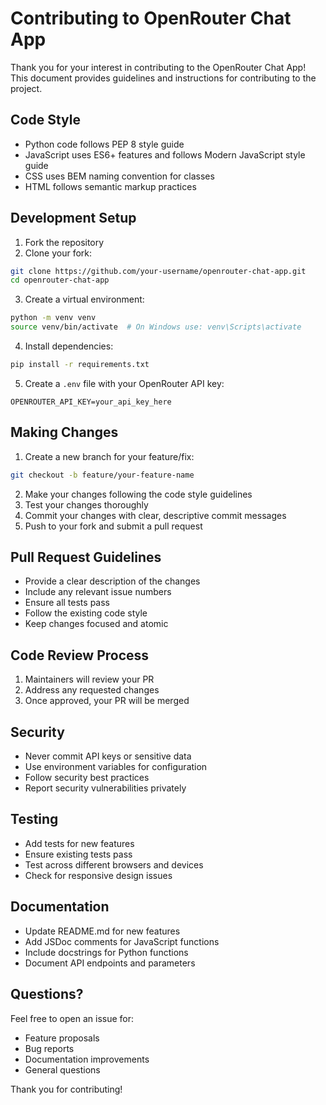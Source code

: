 # Contributing to OpenRouter Chat App

Thank you for your interest in contributing to the OpenRouter Chat App! This document provides guidelines and instructions for contributing to the project.

## Code Style

- Python code follows PEP 8 style guide
- JavaScript uses ES6+ features and follows Modern JavaScript style guide
- CSS uses BEM naming convention for classes
- HTML follows semantic markup practices

## Development Setup

1. Fork the repository
2. Clone your fork:
```bash
git clone https://github.com/your-username/openrouter-chat-app.git
cd openrouter-chat-app
```

3. Create a virtual environment:
```bash
python -m venv venv
source venv/bin/activate  # On Windows use: venv\Scripts\activate
```

4. Install dependencies:
```bash
pip install -r requirements.txt
```

5. Create a `.env` file with your OpenRouter API key:
```
OPENROUTER_API_KEY=your_api_key_here
```

## Making Changes

1. Create a new branch for your feature/fix:
```bash
git checkout -b feature/your-feature-name
```

2. Make your changes following the code style guidelines
3. Test your changes thoroughly
4. Commit your changes with clear, descriptive commit messages
5. Push to your fork and submit a pull request

## Pull Request Guidelines

- Provide a clear description of the changes
- Include any relevant issue numbers
- Ensure all tests pass
- Follow the existing code style
- Keep changes focused and atomic

## Code Review Process

1. Maintainers will review your PR
2. Address any requested changes
3. Once approved, your PR will be merged

## Security

- Never commit API keys or sensitive data
- Use environment variables for configuration
- Follow security best practices
- Report security vulnerabilities privately

## Testing

- Add tests for new features
- Ensure existing tests pass
- Test across different browsers and devices
- Check for responsive design issues

## Documentation

- Update README.md for new features
- Add JSDoc comments for JavaScript functions
- Include docstrings for Python functions
- Document API endpoints and parameters

## Questions?

Feel free to open an issue for:
- Feature proposals
- Bug reports
- Documentation improvements
- General questions

Thank you for contributing!
